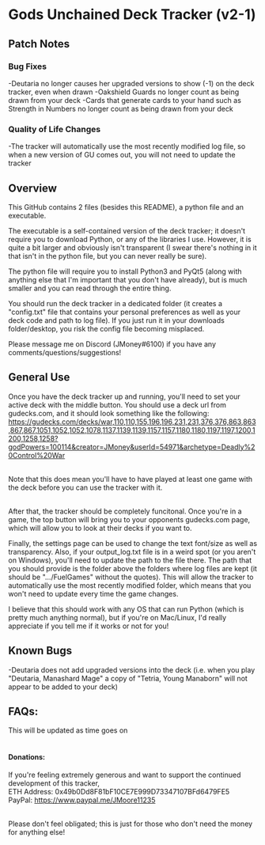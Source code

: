 # Gods Unchained Deck Tracker (v2-1)<br>


## Patch Notes<br>

### Bug Fixes<br>
-Deutaria no longer causes her upgraded versions to show (-1) on the deck tracker, even when drawn
-Oakshield Guards no longer count as being drawn from your deck
-Cards that generate cards to your hand such as Strength in Numbers no longer count as being drawn from your deck
<br>

### Quality of Life Changes<br>
-The tracker will automatically use the most recently modified log file, so when a new version of GU comes out, you will not need to update the tracker


## Overview<br>

This GitHub contains 2 files (besides this README), a python file and an executable.

The executable is a self-contained version of the deck tracker; it doesn't require you to download Python, or any of the libraries I use.
However, it is quite a bit larger and obviously isn't transparent (I swear there's nothing in it that isn't in the python file, but you can never really be sure).

The python file will require you to install Python3 and PyQt5 (along with anything else that I'm important that you don't have already), but is much smaller and you can read through the entire thing.


You should run the deck tracker in a dedicated folder (it creates a "config.txt" file that contains your personal preferences as well as your deck code and path to log file).
If you just run it in your downloads folder/desktop, you risk the config file becoming misplaced.<br>

Please message me on Discord (JMoney#6100) if you have any comments/questions/suggestions!


## General Use<br>
Once you have the deck tracker up and running, you'll need to set your active deck with the middle button. 
You should use a deck url from gudecks.com, and it should look something like the following:<br>
https://gudecks.com/decks/war,110,110,155,196,196,231,231,376,376,863,863,867,867,1051,1052,1052,1078,1137,1139,1139,1157,1157,1180,1180,1197,1197,1200,1200,1258,1258?godPowers=100114&creator=JMoney&userId=54971&archetype=Deadly%20Control%20War <br><br>

Note that this does mean you'll have to have played at least one game with the deck before you can use the tracker with it.<br><br>

After that, the tracker should be completely funcitonal. 
Once you're in a game, the top button will bring you to your opponents gudecks.com page, which will allow you to look at their decks if you want to.<br>

Finally, the settings page can be used to change the text font/size as well as transparency. 
Also, if your output_log.txt file is in a weird spot (or you aren't on Windows), you'll need to update the path to the file there. 
The path that you should provide is the folder above the folders where log files are kept (it should be ".../FuelGames" without the quotes). 
This will allow the tracker to automatically use the most recently modified folder, which means that you won't need to update every time the game changes.<br>


I believe that this should work with any OS that can run Python (which is pretty much anything normal), 
but if you're on Mac/Linux, I'd really appreciate if you tell me if it works or not for you!



## Known Bugs<br>
-Deutaria does not add upgraded versions into the deck 
(i.e. when you play "Deutaria, Manashard Mage" a copy of "Tetria, Young Manaborn" will not appear to be added to your deck)<br>


## FAQs:<br>
This will be updated as time goes on<br><br>





#### Donations:<br>
If you're feeling extremely generous and want to support the continued development of this tracker,<br>
ETH Address: 0x49b0Dd8F81bF10CE7E999D73347107BFd6479FE5<br>
PayPal: https://www.paypal.me/JMoore11235<br><br>

Please don't feel obligated; this is just for those who don't need the money for anything else!

